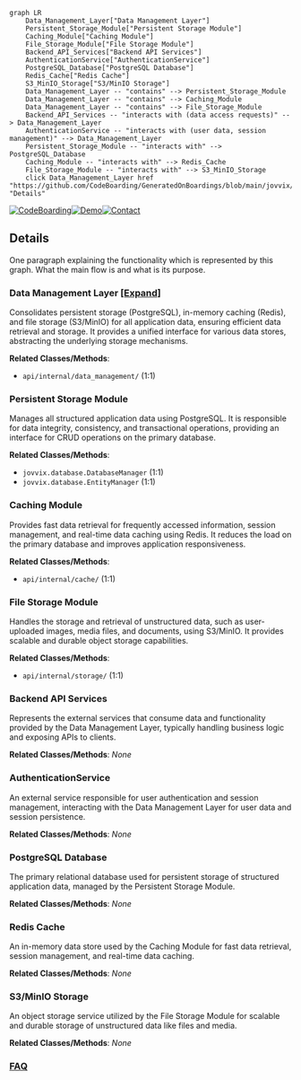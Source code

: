 ```mermaid
graph LR
    Data_Management_Layer["Data Management Layer"]
    Persistent_Storage_Module["Persistent Storage Module"]
    Caching_Module["Caching Module"]
    File_Storage_Module["File Storage Module"]
    Backend_API_Services["Backend API Services"]
    AuthenticationService["AuthenticationService"]
    PostgreSQL_Database["PostgreSQL Database"]
    Redis_Cache["Redis Cache"]
    S3_MinIO_Storage["S3/MinIO Storage"]
    Data_Management_Layer -- "contains" --> Persistent_Storage_Module
    Data_Management_Layer -- "contains" --> Caching_Module
    Data_Management_Layer -- "contains" --> File_Storage_Module
    Backend_API_Services -- "interacts with (data access requests)" --> Data_Management_Layer
    AuthenticationService -- "interacts with (user data, session management)" --> Data_Management_Layer
    Persistent_Storage_Module -- "interacts with" --> PostgreSQL_Database
    Caching_Module -- "interacts with" --> Redis_Cache
    File_Storage_Module -- "interacts with" --> S3_MinIO_Storage
    click Data_Management_Layer href "https://github.com/CodeBoarding/GeneratedOnBoardings/blob/main/jovvix/Data_Management_Layer.md" "Details"
```

[![CodeBoarding](https://img.shields.io/badge/Generated%20by-CodeBoarding-9cf?style=flat-square)](https://github.com/CodeBoarding/CodeBoarding)[![Demo](https://img.shields.io/badge/Try%20our-Demo-blue?style=flat-square)](https://www.codeboarding.org/demo)[![Contact](https://img.shields.io/badge/Contact%20us%20-%20contact@codeboarding.org-lightgrey?style=flat-square)](mailto:contact@codeboarding.org)

## Details

One paragraph explaining the functionality which is represented by this graph. What the main flow is and what is its purpose.

### Data Management Layer [[Expand]](./Data_Management_Layer.md)
Consolidates persistent storage (PostgreSQL), in-memory caching (Redis), and file storage (S3/MinIO) for all application data, ensuring efficient data retrieval and storage. It provides a unified interface for various data stores, abstracting the underlying storage mechanisms.


**Related Classes/Methods**:

- `api/internal/data_management/` (1:1)


### Persistent Storage Module
Manages all structured application data using PostgreSQL. It is responsible for data integrity, consistency, and transactional operations, providing an interface for CRUD operations on the primary database.


**Related Classes/Methods**:

- `jovvix.database.DatabaseManager` (1:1)
- `jovvix.database.EntityManager` (1:1)


### Caching Module
Provides fast data retrieval for frequently accessed information, session management, and real-time data caching using Redis. It reduces the load on the primary database and improves application responsiveness.


**Related Classes/Methods**:

- `api/internal/cache/` (1:1)


### File Storage Module
Handles the storage and retrieval of unstructured data, such as user-uploaded images, media files, and documents, using S3/MinIO. It provides scalable and durable object storage capabilities.


**Related Classes/Methods**:

- `api/internal/storage/` (1:1)


### Backend API Services
Represents the external services that consume data and functionality provided by the Data Management Layer, typically handling business logic and exposing APIs to clients.


**Related Classes/Methods**: _None_

### AuthenticationService
An external service responsible for user authentication and session management, interacting with the Data Management Layer for user data and session persistence.


**Related Classes/Methods**: _None_

### PostgreSQL Database
The primary relational database used for persistent storage of structured application data, managed by the Persistent Storage Module.


**Related Classes/Methods**: _None_

### Redis Cache
An in-memory data store used by the Caching Module for fast data retrieval, session management, and real-time data caching.


**Related Classes/Methods**: _None_

### S3/MinIO Storage
An object storage service utilized by the File Storage Module for scalable and durable storage of unstructured data like files and media.


**Related Classes/Methods**: _None_



### [FAQ](https://github.com/CodeBoarding/GeneratedOnBoardings/tree/main?tab=readme-ov-file#faq)